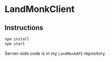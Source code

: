 # LandMonkClient

## Instructions

```js
npm install
npm start
```

Server-side code is in my `LandMonkAPI` repository.
